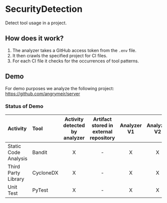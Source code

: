# SecurityDetection
Detect tool usage in a project.

## How does it work?
1. The analyzer takes a GitHub access token from the `.env` file.
2. It then crawls the specified project for CI files.
3. For each CI file it checks for the occurrences of tool patterns.

## Demo
For demo purposes we analyze the following project: https://github.com/angrymeir/server

### Status of Demo
| Activity | Tool | Activity detected by analyzer | Artifact stored in external repository | Analyzer V1 | Analyzer V2 |
|:---------|:------|:----------------------------:|:--------------------------------------:|:-----------------------------:|:--------------------:|
| Static Code Analysis | Bandit | X | - | X | X |
| Third Party Library | CycloneDX | X | - | X | X |
| Unit Test | PyTest | X | - | X | X |
